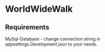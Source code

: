 
# WorldWideWalk

## Requirements
MySql-Database - change connection string in appsettings.Development.json to your needs.


